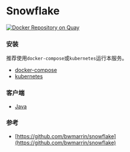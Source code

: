 # Snowflake

[![Docker Repository on Quay](https://quay.io/repository/yingzhuo/snowflake/status "Docker Repository on Quay")](https://quay.io/repository/yingzhuo/snowflake)

### 安装

推荐使用`docker-compose`或`kubernetes`运行本服务。

* [docker-compose](.github/wiki/install-dco.md)
* [kubernetes](.github/wiki/install-kubernetes.md)

### 客户端

* [Java](https://github.com/yingzhuo/snowflake-java-client)

### 参考

* [https://github.com/bwmarrin/snowflake](https://github.com/bwmarrin/snowflake)
